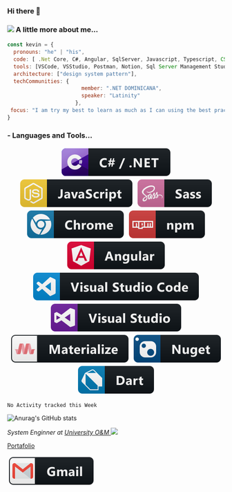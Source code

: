 ### Hi there 👋

### <img src="https://media.giphy.com/media/VgCDAzcKvsR6OM0uWg/giphy.gif" width="50"> A little more about me...  

```javascript
const kevin = {
  pronouns: "he" | "his",
  code: [ .Net Core, C#, Angular, SqlServer, Javascript, Typescript, CSS, Flutter],
  tools: [VSCode, VSStudio, Postman, Notion, Sql Server Management Studio, Git Bash],
  architecture: ["design system pattern"],
  techCommunities: {
                        member: ".NET DOMINICANA",
                        speaker: "Latinity"
                      },
 focus: "I am try my best to learn as much as I can using the best practices in software developing"
}
```

### - Languages and Tools...

<p align="center">
  <!-- For more icons please follow  https://github.com/MikeCodesDotNET/ColoredBadges -->
  <img src="https://github.com/MikeCodesDotNET/ColoredBadges/raw/master/svg/dev/languages/csharp_dotnet.svg" alt="csharp" style="vertical-align:top; margin:4px">
  <img src="https://raw.githubusercontent.com/8bithemant/8bithemant/master/svg/dev/languages/js.svg" alt="js" style="vertical-align:top; margin:4px">
  <img src="https://github.com/MikeCodesDotNET/ColoredBadges/raw/master/svg/dev/languages/sass.svg" alt="js" style="vertical-align:top; margin:4px">
  <img src="https://raw.githubusercontent.com/8bithemant/8bithemant/master/svg/dev/misc/chrome.svg" alt="chrome" style="vertical-align:top; margin:4px">
  <img src="https://raw.githubusercontent.com/8bithemant/8bithemant/master/svg/dev/services/npm.svg" alt="npm" style="vertical-align:top; margin:4px">
  <img src="https://github.com/MikeCodesDotNET/ColoredBadges/raw/master/svg/dev/frameworks/angular.svg" alt="angular" style="vertical-align:top; margin:4px">
  <img src="https://raw.githubusercontent.com/8bithemant/8bithemant/master/svg/dev/tools/visualstudio_code.svg" alt="vscode" style="vertical-align:top; margin:4px">
  <img src="https://github.com/MikeCodesDotNET/ColoredBadges/raw/master/svg/dev/tools/visualstudio.svg" alt="vscode" style="vertical-align:top; margin:4px">
  <img src="https://github.com/MikeCodesDotNET/ColoredBadges/raw/master/svg/dev/frameworks/materialize.svg" alt="vscode" style="vertical-align:top; margin:4px">
  <img src="https://github.com/MikeCodesDotNET/ColoredBadges/raw/master/svg/dev/services/nuget.svg" alt="vscode" style="vertical-align:top; margin:4px">
  <img src="https://github.com/MikeCodesDotNET/ColoredBadges/raw/master/svg/dev/languages/dart.svg" alt="vscode" style="vertical-align:top; margin:4px">
  
<!--START_SECTION:waka-->
```text
No Activity tracked this Week
```
<!--END_SECTION:waka-->

![Anurag's GitHub stats](https://github-readme-stats.vercel.app/api?username=KevinJ0&theme=maroongold&count_private=true&include_all_commits=true)

<p><em>System Enginner at <a href="https://www.udoym.edu.do/">University O&M </a><img src="https://media.giphy.com/media/fYSnHlufseco8Fh93Z/giphy.gif" width="30">
</em></p>

<p><a href="https://kevinj0.github.io/_Portafolio/">Portafolio</a>
</p>

  <a href="mailto:webmaster:kevinjooo59@gmail.com"><img src="https://github.com/MikeCodesDotNET/ColoredBadges/raw/master/svg/social/gmail.svg" alt="vscode" style="vertical-align:top; margin:4px"></a>
